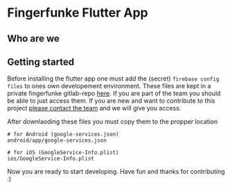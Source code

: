 # Fingerfunke Flutter App

## Who are we

## Getting started

Before installing the flutter app one must add the (secret) `firebase config files` to ones own developement environment. These files are kept in a private fingerfunke gitlab-repo [here](https://gitlab.com/fingerfunke/config-files). If you are part of the team you should be able to just access them. If you are new and want to contribute to this project [please contact the team](mailto:info@fingerfunke.app) and we will give you access.

After downlaoding these files you must copy them to the propper location

```
# for Android (google-services.json)
android/app/google-services.json

# for iOS (GoogleService-Info.plist)
ios/GoogleService-Info.plist
```

Now you are ready to start developing. Have fun and thanks for contributing :)
